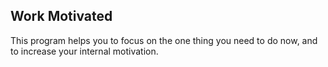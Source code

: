 ## Work Motivated

This program helps you to focus on the one thing you need to do now, and to increase your internal motivation.